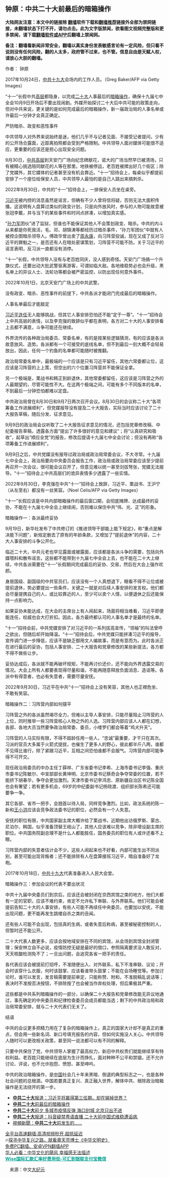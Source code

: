  <!-- 面包屑导航 --> <h2>钟原：中共二十大前最后的暗箱操作</h2> <p class="notice"><b>大陆网友注意：本文中的链接除 <a href="https://github.com/bannedbook/fanqiang" >翻墙</a>软件下载和<a href="https://github.com/killgcd/justmysocks/blob/master/README.md">翻墙推荐</a>链接外全部为禁网链接，未翻墙状态下打不开，请勿点击。此为文字版禁闻，欲看图文视频完整版和更多禁闻，请下载<a href="https://github.com/bannedbook/fanqiang">翻墙软件或APP</a>后翻墙上禁闻网。</p><p>备注：翻墙看新闻非常安全，翻墙以真实身份发表敏感言论有一定风险，但只看不说则没有任何风险，翻的人太多，政府管不过来，也不管。信息自由是天赋人权，请放心大胆的翻墙。</b></p>  <div class="entry"> <p>作者： 钟原</p> <p id="conimg">2017年10月24日，<a href="https://www.bannedbook.org/bnews/tag/%e4%b8%ad%e5%85%b1/" class="st_tag internal_tag" rel="tag" title="标签 中共 下的日志">中共</a><a href="https://www.bannedbook.org/bnews/tag/%e5%8d%81%e4%b9%9d%e5%a4%a7/" class="st_tag internal_tag" rel="tag" title="标签 十九大 下的日志">十九大</a>会场内的工作人员。（Greg Baker/AFP via Getty Images）</p> <p>“十一”长假中共<span class='wp_keywordlink_affiliate'><a href="https://www.bannedbook.org/bnews/ccpdope/" title="中共高层内幕" target="_blank">高层</a></span>都隐身，以完成<a href="https://www.bannedbook.org/bnews/tag/%E4%BA%8C%E5%8D%81%E5%A4%A7/" class="st_tag internal_tag" rel="tag" title="标签 二十大 下的日志">二十大</a>人事最后的<a href="https://www.bannedbook.org/bnews/tag/%E6%9A%97%E7%AE%B1%E6%93%8D%E4%BD%9C/" class="st_tag internal_tag" rel="tag" title="标签 暗箱操作 下的日志">暗箱操作</a>，确保十九届七中全会10月9日开场后不要出现闹剧。外媒开始探讨二十大后中共可能的政策走向，但对中共来说，更关键的是如何完成最后的暗箱操作，新一届政治局的人事名单或许最后一分钟才会真正确定。</p> <p>严防暗杀、政变和恶性事件</p> <p>中共领导人对外界来说始终是迷，他们几乎不与记者见面、不接受记者提问，少有的公开场合露面，近距离拍照都会受到严格限制。中共领导人面对媒体可能很不适应，更重要的应该还是担心出现安全问题。</p> <p>9月30日，<span class='wp_keywordlink_affiliate'><a href="https://www.bannedbook.org/bnews/ccpdope/" title="中共高层" target="_blank">中共高层</a></span>到天安门广场向纪念碑献花，诺大的广场当然早已被清场，只有被精心挑选陪同献花的人等在那里。地铁被停运，老百姓被撵出好几个街区；除了党媒外，其它媒体的记者甚至没有机会靠近。“十一”招待会上，每桌似乎都提前安排了一个座位给保安人员，中共领导人最怕的是自己人跳出来搞刺杀。</p> <p>2022年9月30日，中共的“十一”招待会上，一排保安人员坐在桌旁。</p> <p><a href="https://www.bannedbook.org/bnews/tag/%e4%b9%a0%e8%bf%91%e5%b9%b3/" class="st_tag internal_tag" rel="tag" title="标签 习近平 下的日志">习近平</a>被内控的消息虽然是谣言，但确有不少人曾将信将疑，否则无法大面积传播。这说明有人盘算过类似的政变计划，只是向外放风时，参与的人物可能故意被张冠李戴，并与当下的某些事件和时间点拼凑，以增加真实感。</p> <p>“<a href="https://www.bannedbook.org/bnews/tag/%E5%AD%99%E5%8A%9B%E5%86%9B/" class="st_tag internal_tag" rel="tag" title="标签 孙力军 下的日志">孙力军</a>团伙”进了监狱，但谁也不能保证其他人不会策划政变、暗杀。中共的内斗从来都是你死我活，毛、邓、胡锦涛等都经历过暗杀事件，“孙力军团伙”中就有人被控企图暗杀领导人。傅政华曾出卖了<span class='wp_keywordlink'><a href="https://www.bannedbook.org/forum2/topic2891.html" title="《周永康其人》《周永康传》" target="_blank">周永康</a></span>，向习阵营投诚，现在又成了反对习近平的罪魁之一，是否还有人在暗处密谋策划，习阵营不可能不防。关于习近平的谣言表明，反习派一直都没有消停。</p> <p>“十一”长假，中共领导人没有与老百姓同庆，没人感到奇怪。天安门广场搞一个升旗仪式，还要出动大批武警驱离游客，可谓如临大敌。各地维稳势必也会升级，黑名单上的异议人士、法轮功等都会被严密监控，以防出现任何意外事件。</p> <p>2022年10月1日，北京天安门广场上的中共武警。</p> <p>没有政变、暗杀、恶性事件的前提下，中共各派才能闭门完成最后的暗箱操作。</p>  <p>人事名单最后才能敲定</p> <p><a href="https://www.bannedbook.org/bnews/tag/%e4%b9%a0%e8%bf%91%e5%b9%b3%e8%bf%9e%e4%bb%bb/" class="st_tag internal_tag" rel="tag" title="标签 习近平连任 下的日志">习近平连任</a>无人能够挑战，但其它人事安排恐怕还不能“定于一尊”。“十一”招待会上中共高层的表情，以及李克强的致辞似乎都在表明，各方对二十大的人事安排看上去都不满意，斗争可能还在继续。</p> <p>外界流传的各种政治局委员、常委名单，有的是按某些逻辑猜测，有的应该是各派故意放风、造势。各派都有一个可接受的底线名单，但不到最后一刻大概不会轻易放出，因此，任何一个钓鱼的名单都可能随时被推翻。</p> <p>政治局常委名单中，最极端的一个应该是只有习近平留任，其他六常委都让位，这应该是习阵营的上上策，但空出的六个位置习阵营并不能保证全拿。</p> <p>另一个极端是，栗战书和韩正到龄退休，其他常委都留任，这应该是习阵营之外的人最期望的，尽管可能性不大。在这两个极端之间，可能有多个不同版本的名单，不到最后一分钟恐怕都难以定盘。</p> <p>中共政治局曾在8月30日和9月7日两次召开会议。8月30日的会议称二十大“各项筹备工作进展顺利”，但党媒报导没有提及二十大报告，实际当时应该讨论了二十大报告草稿，随后分发、征求意见。</p> <p>9月9日的政治局会议听取了二十大报告征求意见的情况，还包括党章修改稿、中纪委报告草稿，透露各方面“提出了许多很好的意见和建议”；将“认真研究和吸收”，起草出“顺应全党”的报告，修改后提请十九届七中全会讨论；但没有再称“各项筹备工作进展顺利”。</p> <p>9月9日之后，中共党媒没有报导过政治局或政治局常委会议，不大寻常。十九届七中全会上，政治局要向中央委员会报告工作，政治局或政治局常委应该至少提前再召开一次会议，很可能会议召开了，但意见难以统一甚至剑拔弩张，党媒无法报导。“十一”招待会上中共高层们的诡异表情多少透露了一些实情。</p> <p>2022年9月30日，李克强在中共“十一”招待会上致辞，习近平、栗战书、王沪宁（从左至右）都没有一丝笑容。（Noel Celis/AFP via Getty Images）</p> <p>“十一”长假应该是中共内部暗箱操作的最后窗口期，会彻底摊牌、达成最终的妥协，不能在十九届七中全会上继续闹，否则难以保住中共“伟、光、正”的形象。</p> <p>暗箱操作一：各派最终妥协</p> <p>9月19日，新华社发布了中共修订的《推进领导干部能上能下规定》，称“重点是解决能下问题”，新规定删去了原有的年龄条款，又增加了“提前退休”的内容，二十大人事安排的斗争公开化。</p>  <p>临近二十大，中共元老也罕见露面或被露面，应该都是各派斗争的需要，包括向外媒喂料和散布谣言。这些都不能带到十九届七中全会上去，也不能在二十大上继续，中共各派需要在“十一”长假期间完成最后的妥协、交易，然后在大会上强作欢颜。</p> <p>身居国级、副国级的中共官员们，应该没有一个人真想退下，眼看不得不让位或被提前退休，势必要提出一些条件，关键之一就是对后续人事安排的发言权。他们都会尽量提携自己的人，或比较靠近的人，至少可以卖个人情，以便退休之后还能保持一点影响力。</p> <p>如果妥协未能达成，在大会的主席台上有人闹起来，场面将相当难看，习近平即便能连任，权威也会大打折扣。因此，各方最终都认可的人事名单才是最终的名单。</p> <p>“十一”招待会前，中共党媒安排了对习近平的一系列拔高宣传，“领袖”的叫法曾呼之欲出，但随后却开始降温。“十一”招待会后，中共党媒只能拼凑习近平的报导，宣传调门进一步降低，应该不是缺乏御用文人编故事，而是有意而为。此时各派正在进行最后的妥协，包括人事安排、二十大报告和党章修改的某些新提法，各方都不得不做些让步。</p> <p>妥协达成后，各派就不能再破坏规矩，不能再讨价还价，还不能向外界透露交易的情况。大会上所有人都要表现得尽量和谐，不能再随意释放负面消息、造谣等。各派中有得意者，也必有失意者，需要尽量安抚。</p> <p>2022年9月30日，习近平在中共“十一”招待会上没有笑容，其他人也正襟危坐、不敢有笑容。</p> <p>暗箱操作二：习阵营内部如何摆平</p> <p>习阵营之外的各派虽然竭尽全力，但难以主导人事安排，只能尽量阻止习阵营的人上位，同时推举一些习阵营核心人物之外的人选。习阵营内部应该人人都在幻想，各部、各地大员当然要争政治局常委、委员，小喽罗们都会等着“鸡犬升天”。</p> <p>习阵营的人马实际有限，不得不超龄任用一些人，“忠诚”最重要，才干只在其次。习派的官员大多属于火箭式提拔，也催生了更多人的野心，彼此都半斤八两，谁都不见得比谁行，除了紧跟习近平，互相之间恐怕谁都不会服气。习阵营内部可能争得不可开交。</p> <p>现任政治局委员的中办主任丁薛祥、广东省委书记李希、上海市委书记李强、重庆市委书记陈敏尔、中宣部部长黄坤明、北京市委书记蔡奇会争夺常委的位置，若不能挤下胡春华，争夺会更加激烈。天津市委书记李鸿忠、原新疆自治区书记陈全国也会有奢望；若有更多机会，69岁的中纪委副书记杨晓渡、组织部长陈希还可能要争一争。</p> <p>其它各部、省市一把手，会翘首以待入局，同样竞争激烈。比如，政法系统的陈一新和<a href="https://www.bannedbook.org/bnews/tag/%e7%8e%8b%e5%b0%8f%e6%b4%aa/" class="st_tag internal_tag" rel="tag" title="标签 王小洪 下的日志">王小洪</a>应该会竞争政法委书记的职位，必然会有一个人失意。</p> <p>安抚的职位有限，中共国家副主席大概许给了栗战书，近期他出访俄罗斯、蒙古、尼泊尔、韩国，似乎准备顶替王岐山了，其他人应该难以竞争，除非增设副主席的职位。中共国务院副总理不是什么人都能胜任，国务委员的职位有人或许还看不上眼。</p>  <p>习阵营内部的失意者估计会不少，这些人闹起来也不好看，内部可能生出不同派别，甚至可能出现背叛者；还不能排除有人在盘算接班习近平，暗自准备好了龙袍。</p> <p>2017年10月18日，<a href="https://www.bannedbook.org/bnews/tag/%e4%b8%ad%e5%85%b1%e5%8d%81%e4%b9%9d%e5%a4%a7/" class="st_tag internal_tag" rel="tag" title="标签 中共十九大 下的日志">中共十九大</a>代表准备进入人民大会堂。</p> <p>暗箱操作三：参加会议的代表不要出状况</p> <p>中共十九届中央委员们到京后，应该还会被封闭在京西宾馆之类的地方，他们大都有一定的官职，应该不难约束，肯定不允许私下串联、与外界联系。他们可能会被提前告知二十大的人事安排，有些人可能不再续任中央委员，也要加以安抚，不能出现问题，更不能再发生跳楼自杀之类的丑闻。</p> <p>还有些人可能不会出现，包括真的生病，或者失意后称病，甚至被秘密控制的人，但暂时还不能公开。</p> <p>二十大代表人数更多，应该会按地域安排在不同的宾馆，从会场到宾馆全封闭管理；保安林立自不必说，疫情防控无疑是最好的借口，参照隔离要求没人敢反对，天天核酸检测免不了；一旦出问题，会追究各省一把手的责任。</p> <p>各代表应该会被提前打招呼，不准随便出入、对外联系，私下不准串联、议论；开会时该穿什么衣服，何时该鼓掌、应该看谁带头鼓掌；不能在会场睡觉等。参加讨论时，谁可以发言，发言稿需要提前审定，只能称赞、附和，不准脱稿乱说话等；表决时不准按否决按钮，不排除按了也会被当作弃权处理，但后果极其严重。</p> <p>这些都是中共系列暗箱操作的一部分，以确保二十大报告和党章修改能无异议地通过，事先确定的中央委员和纪律检查委员会成员都能当选；剩下的中共政治局和政治局常委安排，就与二十大代表们无关了。</p> <p>结语</p> <p>中共的会议更多把精力用在了复杂的暗箱操作上，真正的国家大计却不是真正的重点，但会用一些新名词、新口号填充报告的内容，但如何实施没人关心。中共领导人随时可以更改相关政策，甚至同一说法都可以有不同的解释。</p> <p>只要中共保住了党，中共领导人掌握了最高权力，新旧中共权贵们就能继续享有特权利益。老百姓只能继续在底层为生计而挣扎，面对种种不公平和禁锢，还不允许讨论、评说，也不允许抱怨、愤怒、甚至呻吟。</p> <p>中共的政治暗箱操作，是<span class='wp_keywordlink_affiliate'><a href="https://www.bannedbook.org/" title="中国" target="_blank">中国</a></span>社会几十年来黑暗、倒退的典型标志之一，也是各种社会问题的总根源。中国若要真正复兴、真正融入世界，解体中共、根除政治暗箱操作是无法绕开的第一步。</p>  <div id="taboola-mid-1"></div>  <ul class='op-related-articles' title='相关阅读'> <li><a href='https://www.bannedbook.org/bnews/headline/20221007/1794413.html' target='_blank'><b>中共二十大</b>报道：习近平将赢得第三任期，却在输掉世界？</a></li> <li><a href='https://www.bannedbook.org/bnews/ssgc/20221007/1794399.html' target='_blank'><b>中共二十大</b>前最后的暗箱操作</a></li> <li><a href='https://www.bannedbook.org/bnews/comments/20221007/1794178.html' target='_blank'><b>中共二十大</b>前夕 多城市疫情反弹 海口封城 北京只出不进</a></li> <li><a href='https://www.bannedbook.org/bnews/headline/20221006/1793948.html' target='_blank'><b>中共二十大</b>报道：抖音疑禁粤语直播 二十大前中国式维稳遭诟病 </a></li> <li><a href='https://www.bannedbook.org/bnews/ccpdope/20221006/1793847.html' target='_blank'>視頻新聞：<b>中共二十大</b>前发生的……</a></li> </ul> <p class="texttj"> <a href="https://github.com/bannedbook/fanqiang/wiki/V2ray%E6%9C%BA%E5%9C%BA" target="_blank">全平台高速翻墙:高清视频秒开,超低延迟</a><br/> 🔥<a href="https://www.bannedbook.org/bnews/comments/20220808/1768773.html" target="_blank">探寻中华复兴之路，就看章天亮博士《中华文明史》</a><br/> <a href="https://github.com/bannedbook/fanqiang/wiki/%E7%A6%81%E9%97%BB%E7%BD%91%E5%AE%89%E5%8D%93%E7%BF%BB%E5%A2%99%E6%96%B0%E9%97%BBAPP" target="_blank">免费PC翻墙、安卓VPN翻墙APP</a><br/> <a href="https://www.bannedbook.org/bnews/comments/20220220/1694796.html" target="_blank">华人必看：中华文化的飓风 幸福感无法描述</a><br/> <b onclick="window.open('https://wise.prf.hn/click/camref:1011lqFCW/creativeref:1011l61212')" style="cursor:pointer;color:#00A191;text-decoration:underline;font-weight: bold;">Wise国际汇款汇率好费用低-可汇到银联支付宝微信</b> </p><p class="src-info">　来源：中文<span class='wp_keywordlink_affiliate'><a href="http://www.epochtimes.com/" title="大纪元" target="_blank">大纪元</a></span> </p><a name='sharetosocial'></a> <div style="margin-bottom:5px;padding-bottom:5px;clear:both"> <div id="archive-pix-1" class="banner-ads"> <!-- AuctionX Display platform tag START --> <div id="27602x728x90x621x_ADSLOT1" clicktrack="%%CLICK_URL_ESC%%"></div>  <!-- AuctionX Display platform tag END --> </div> <div id="archive-pix-2" class="banner-ads"> <!-- AuctionX Display platform tag START --> <div id="27556x300x250x621x_ADSLOT1" clicktrack="%%CLICK_URL_ESC%%" style="margin:0 auto;text-align:center"></div>  <!-- AuctionX Display platform tag END --> </div> </div>  <div id="archive-pix-1" class="banner-ads"> <!-- AuctionX Display platform tag START --> <div id="27603x728x90x621x_ADSLOT1" clicktrack="%%CLICK_URL_ESC%%"></div>  <!-- AuctionX Display platform tag END --> </div> </div><!--END ENTRY--> 